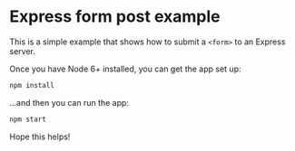 Express form post example
=========================

This is a simple example that shows how to submit a `<form>` to an Express server.

Once you have Node 6+ installed, you can get the app set up:

```sh
npm install
```

...and then you can run the app:

```sh
npm start
```

Hope this helps!

